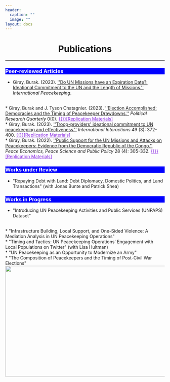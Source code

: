 ```yaml
---
header:
  caption: ""
  image: ""
layout: docs
---
```


<h1 style="text-align:center;">Publications</h1>

<hr />
<h3 style="background-color:blue;color:white">Peer-reviewed Articles</h3>  


* Giray, Burak. (2023). <a href="https://doi.org/10.1080/13533312.2023.2246362">''Do UN Missions have an Expiration Date?: Ideational Commitment to the UN and the Length of Missions.''</a> <em>International Peacekeeping</em>.
<br/>
* Giray, Burak and J. Tyson Chatagnier. (2023). <a href="https://doi.org/10.1177/10659129231190614">''Election Accomplished: Democracies and the Timing of Peacekeeper Drawdowns.''</a> <em>Political Research Quarterly </em> 0(0). <a href="/files/election_accomplished_supplementary_files.zip" style="color:blueviolet">{{<icon name="download" pack="fas" >}}[Replication Materials]</a>
<br/>
* Giray, Burak. (2023). <a href="https://doi.org/10.1080/03050629.2023.2184813">''Troop-providers' ideational commitment to UN peacekeeping and effectiveness.''</a> <em>International Interactions</em> 49 (3): 372-400.  <a href="/files/replication_files_II.zip" style="color:blueviolet">{{<icon name="download" pack="fas" >}}[Replication Materials]</a>
<br/>
* Giray, Burak. (2022). <a href="https://doi.org/10.1515/peps-2022-0028">''Public Support for the UN Missions and Attacks on Peacekeepers: Evidence from the Democratic Republic of the Congo.''</a> <em>Peace Economics, Peace Science and Public Policy</em> 28 (4): 305-332.  <a href="/files/replication files PEPSPP.zip" style="color:blueviolet">{{<icon name="download" pack="fas" >}}[Replication Materials]</a>
<br/>

<h3 style="background-color:blue;color:white">Works under Review</h3>  

* "Repaying Debt with Land: Debt Diplomacy, Domestic Politics, and Land Transactions" (with Jonas Bunte and Patrick Shea)

<h3 style="background-color:blue;color:white">Works in Progress</h3>  

* "Introducing UN Peacekeeping Activities and Public Services (UNPAPS) Dataset"
<br/>
* "Infrastructure Building, Local Support, and One-Sided Violence: A Mediation Analysis in UN Peacekeeping Operations"
<br/>
* "Timing and Tactics: UN Peacekeeping Operations’ Engagement with Local Populations on Twitter" (with Lisa Hultman)
<br/>
* "UN Peacekeeping as an Opportunity to Modernize an Army"
<br/>
* "The Composition of Peacekeepers and the Timing of Post-Civil War Elections"
<img src="../../img/houston.jpg" alt="" style="width:600px;height:350px;"> 
 


